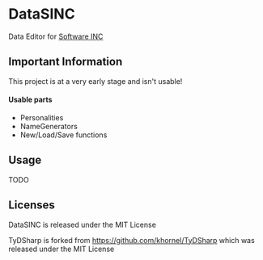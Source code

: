 # DataSINC
 Data Editor for [Software INC](https://softwareinc.coredumping.com/)

## Important Information

This project is at a very early stage and isn't usable!

#### Usable parts

* Personalities
* NameGenerators
* New/Load/Save functions

## Usage
TODO

## Licenses

DataSINC is released under the MIT License

TyDSharp is forked from https://github.com/khornel/TyDSharp which was released under the MIT License
